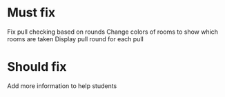 <h1> Must fix </h1>
Fix pull checking based on rounds
Change colors of rooms to show which rooms are taken
Display pull round for each pull

<h1> Should fix </h1>
Add more information to help students
